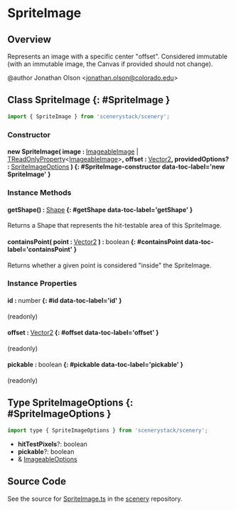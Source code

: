 # SpriteImage

## Overview

Represents an image with a specific center "offset". Considered immutable (with an immutable image, the Canvas if
provided should not change).

@author Jonathan Olson &lt;jonathan.olson@colorado.edu&gt;

## Class SpriteImage {: #SpriteImage }


```js
import { SpriteImage } from 'scenerystack/scenery';
```
### Constructor

#### new SpriteImage( image : <span style="font-weight: 400;">[ImageableImage](../scenery/Imageable.md#ImageableImage) | [TReadOnlyProperty](../axon/TReadOnlyProperty.md)&lt;[ImageableImage](../scenery/Imageable.md#ImageableImage)&gt;</span>, offset : <span style="font-weight: 400;">[Vector2](../dot/Vector2.md)</span>, providedOptions? : <span style="font-weight: 400;">[SpriteImageOptions](../scenery/SpriteImage.md#SpriteImageOptions)</span> ) {: #SpriteImage-constructor data-toc-label='new SpriteImage' }

### Instance Methods

#### getShape() : <span style="font-weight: 400;">[Shape](../kite/Shape.md)</span> {: #getShape data-toc-label='getShape' }

Returns a Shape that represents the hit-testable area of this SpriteImage.

#### containsPoint( point : <span style="font-weight: 400;">[Vector2](../dot/Vector2.md)</span> ) : <span style="font-weight: 400;"><span style="color: hsla(calc(var(--md-hue) + 180deg),80%,40%,1);">boolean</span></span> {: #containsPoint data-toc-label='containsPoint' }

Returns whether a given point is considered "inside" the SpriteImage.

### Instance Properties

#### id : <span style="font-weight: 400;"><span style="color: hsla(calc(var(--md-hue) + 180deg),80%,40%,1);">number</span></span> {: #id data-toc-label='id' }

(readonly)

#### offset : <span style="font-weight: 400;">[Vector2](../dot/Vector2.md)</span> {: #offset data-toc-label='offset' }

(readonly)

#### pickable : <span style="font-weight: 400;"><span style="color: hsla(calc(var(--md-hue) + 180deg),80%,40%,1);">boolean</span></span> {: #pickable data-toc-label='pickable' }

(readonly)



## Type SpriteImageOptions {: #SpriteImageOptions }


```js
import type { SpriteImageOptions } from 'scenerystack/scenery';
```


- **hitTestPixels**?: <span style="color: hsla(calc(var(--md-hue) + 180deg),80%,40%,1);">boolean</span>
- **pickable**?: <span style="color: hsla(calc(var(--md-hue) + 180deg),80%,40%,1);">boolean</span>
- &amp; [ImageableOptions](../scenery/Imageable.md#ImageableOptions)




## Source Code

See the source for [SpriteImage.ts](https://github.com/phetsims/scenery/blob/main/js/util/SpriteImage.ts) in the [scenery](https://github.com/phetsims/scenery) repository.

